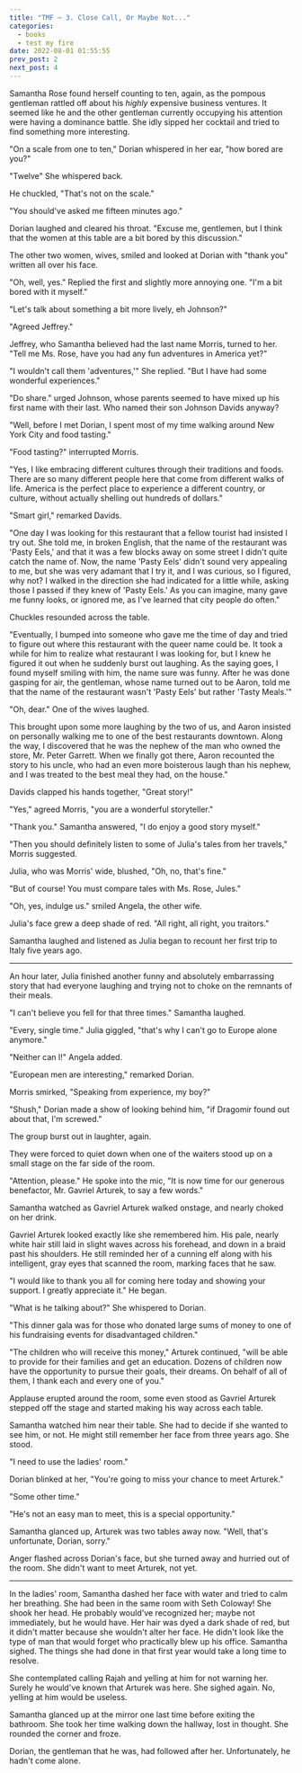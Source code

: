 ```yaml
---
title: "TMF ~ 3. Close Call, Or Maybe Not..."
categories:
  - books
  - test my fire
date: 2022-08-01 01:55:55
prev_post: 2
next_post: 4
---
```

Samantha Rose found herself counting to ten, again, as the pompous gentleman rattled off about his *highly* expensive business ventures. It seemed like he and the other gentleman currently occupying his attention were having a dominance battle. She idly sipped her cocktail and tried to find something more interesting.
<!-- more -->
"On a scale from one to ten," Dorian whispered in her ear, "how bored are you?"

"Twelve" She whispered back.

He chuckled, "That's not on the scale."

"You should've asked me fifteen minutes ago."

Dorian laughed and cleared his throat. "Excuse me, gentlemen, but I think that the women at this table are a bit bored by this discussion."

The other two women, wives, smiled and looked at Dorian with "thank you" written all over his face.

"Oh, well, yes." Replied the first and slightly more annoying one. "I'm a bit bored with it myself."

"Let's talk about something a bit more lively, eh Johnson?"

"Agreed Jeffrey."

Jeffrey, who Samantha believed had the last name Morris, turned to her. "Tell me Ms. Rose, have you had any fun adventures in America yet?"

"I wouldn't call them 'adventures,'" She replied. "But I have had some wonderful experiences."

"Do share." urged Johnson, whose parents seemed to have mixed up his first name with their last. Who named their son Johnson Davids anyway?

"Well, before I met Dorian, I spent most of my time walking around New York City and food tasting."

"Food tasting?" interrupted Morris.

"Yes, I like embracing different cultures through their traditions and foods. There are so many different people here that come from different walks of life. America is the perfect place to experience a different country, or culture, without actually shelling out hundreds of dollars."

"Smart girl," remarked Davids.

"One day I was looking for this restaurant that a fellow tourist had insisted I try out. She told me, in broken English, that the name of the restaurant was 'Pasty Eels,' and that it was a few blocks away on some street I didn't quite catch the name of. Now, the name 'Pasty Eels' didn't sound very appealing to me, but she was very adamant that I try it, and I was curious, so I figured, why not? I walked in the direction she had indicated for a little while, asking those I passed if they knew of 'Pasty Eels.' As you can imagine, many gave me funny looks, or ignored me, as I've learned that city people do often."

Chuckles resounded across the table.

"Eventually, I bumped into someone who gave me the time of day and tried to figure out where this restaurant with the queer name could be. It took a while for him to realize what restaurant I was looking for, but I knew he figured it out when he suddenly burst out laughing. As the saying goes, I found myself smiling with him, the name sure was funny. After he was done gasping for air, the gentleman, whose name turned out to be Aaron, told me that the name of the restaurant wasn't 'Pasty Eels' but rather 'Tasty Meals.'"

"Oh, dear." One of the wives laughed.

This brought upon some more laughing by the two of us, and Aaron insisted on personally walking me to one of the best restaurants downtown. Along the way, I discovered that he was the nephew of the man who owned the store, Mr. Peter Garrett. When we finally got there, Aaron recounted the story to his uncle, who had an even more boisterous laugh than his nephew, and I was treated to the best meal they had, on the house."

Davids clapped his hands together, "Great story!"

"Yes," agreed Morris, "you are a wonderful storyteller."

"Thank you." Samantha answered, "I do enjoy a good story myself."

"Then you should definitely listen to some of Julia's tales from her travels," Morris suggested.

Julia, who was Morris' wide, blushed, "Oh, no, that's fine."

"But of course! You must compare tales with Ms. Rose, Jules."

"Oh, yes, indulge us." smiled Angela, the other wife.

Julia's face grew a deep shade of red. "All right, all right, you traitors."

Samantha laughed and listened as Julia began to recount her first trip to Italy five years ago.

---

An hour later, Julia finished another funny and absolutely embarrassing story that had everyone laughing and trying not to choke on the remnants of their meals.

"I can't believe you fell for that three times." Samantha laughed.

"Every, single time." Julia giggled, "that's why I can't go to Europe alone anymore."

"Neither can I!" Angela added.

"European men are interesting," remarked Dorian.

Morris smirked, "Speaking from experience, my boy?"

"Shush," Dorian made a show of looking behind him, "if Dragomir found out about that, I'm screwed."

The group burst out in laughter, again.

They were forced to quiet down when one of the waiters stood up on a small stage on the far side of the room.

"Attention, please." He spoke into the mic, "It is now time for our generous benefactor, Mr. Gavriel Arturek, to say a few words."

Samantha watched as Gavriel Arturek walked onstage, and nearly choked on her drink.

Gavriel Arturek looked exactly like she remembered him. His pale, nearly white hair still laid in slight waves across his forehead, and down in a braid past his shoulders. He still reminded her of a cunning elf along with his intelligent, gray eyes that scanned the room, marking faces that he saw.

"I would like to thank you all for coming here today and showing your support. I greatly appreciate it." He began.

"What is he talking about?" She whispered to Dorian.

"This dinner gala was for those who donated large sums of money to one of his fundraising events for disadvantaged children."

"The children who will receive this money," Arturek continued, "will be able to provide for their families and get an education. Dozens of children now have the opportunity to pursue their goals, their dreams. On behalf of all of them, I thank each and every one of you."

Applause erupted around the room, some even stood as Gavriel Arturek stepped off the stage and started making his way across each table.

Samantha watched him near their table. She had to decide if she wanted to see him, or not. He might still remember her face from three years ago. She stood.

"I need to use the ladies' room."

Dorian blinked at her, "You're going to miss your chance to meet Arturek."

"Some other time."

"He's not an easy man to meet, this is a special opportunity."

Samantha glanced up, Arturek was two tables away now. "Well, that's unfortunate, Dorian, sorry."

Anger flashed across Dorian's face, but she turned away and hurried out of the room. She didn't want to meet Arturek, not yet.

---

In the ladies' room, Samantha dashed her face with water and tried to calm her breathing. She had been in the same room with Seth Coloway! She shook her head. He probably would've recognized her; maybe not immediately, but he would have. Her hair was dyed a dark shade of red, but it didn't matter because she wouldn't alter her face. He didn't look like the type of man that would forget who practically blew up his office. Samantha sighed. The things she had done in that first year would take a long time to resolve.

She contemplated calling Rajah and yelling at him for not warning her. Surely he would've known that Arturek was here. She sighed again. No, yelling at him would be useless.

Samantha glanced up at the mirror one last time before exiting the bathroom. She took her time walking down the hallway, lost in thought. She rounded the corner and froze.

Dorian, the gentleman that he was, had followed after her. Unfortunately, he hadn't come alone.
